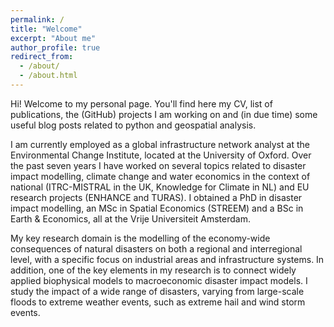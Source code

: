 ```yaml
---
permalink: /
title: "Welcome"
excerpt: "About me"
author_profile: true
redirect_from: 
  - /about/
  - /about.html
---
```


Hi! Welcome to my personal page. You'll find here my CV, list of publications, the (GitHub) projects I am working on and (in due time) some useful blog posts related to python and geospatial analysis.

I am currently employed as a global infrastructure network analyst at the Environmental Change Institute, located at the University of Oxford. Over the past seven years I have worked on several topics related to disaster impact modelling, climate change and water economics in the context of national (ITRC-MISTRAL in the UK, Knowledge for Climate in NL) and EU research projects (ENHANCE and TURAS). I obtained a PhD in disaster impact modelling, an MSc in Spatial Economics (STREEM) and a BSc in Earth & Economics, all at the Vrije Universiteit Amsterdam. 

My key research domain is the modelling of the economy-wide consequences of natural disasters on both a regional and interregional level, with a specific focus on industrial areas and infrastructure systems. In addition, one of the key elements in my research is to connect widely applied biophysical models to macroeconomic disaster impact models. I study the impact of a wide range of disasters, varying from large-scale floods to extreme weather events, such as extreme hail and wind storm events.



